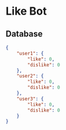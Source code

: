 # Like Bot

## Database

```json
{
    "user1": {
        "like": 0,
        "dislike": 0
    },
    "user2": {
        "like": 0,
        "dislike": 0
    },
    "user3": {
        "like": 0,
        "dislike": 0
    }
}
```